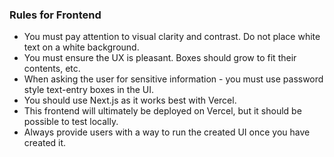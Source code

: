 ### Rules for Frontend

- You must pay attention to visual clarity and contrast. Do not place white text on a white background.
- You must ensure the UX is pleasant. Boxes should grow to fit their contents, etc. 
- When asking the user for sensitive information - you must use password style text-entry boxes in the UI.
- You should use Next.js as it works best with Vercel. 
- This frontend will ultimately be deployed on Vercel, but it should be possible to test locally. 
- Always provide users with a way to run the created UI once you have created it.